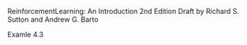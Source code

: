 ReinforcementLearning: An Introduction 2nd Edition Draft
by Richard S. Sutton and Andrew G. Barto

Examle 4.3

